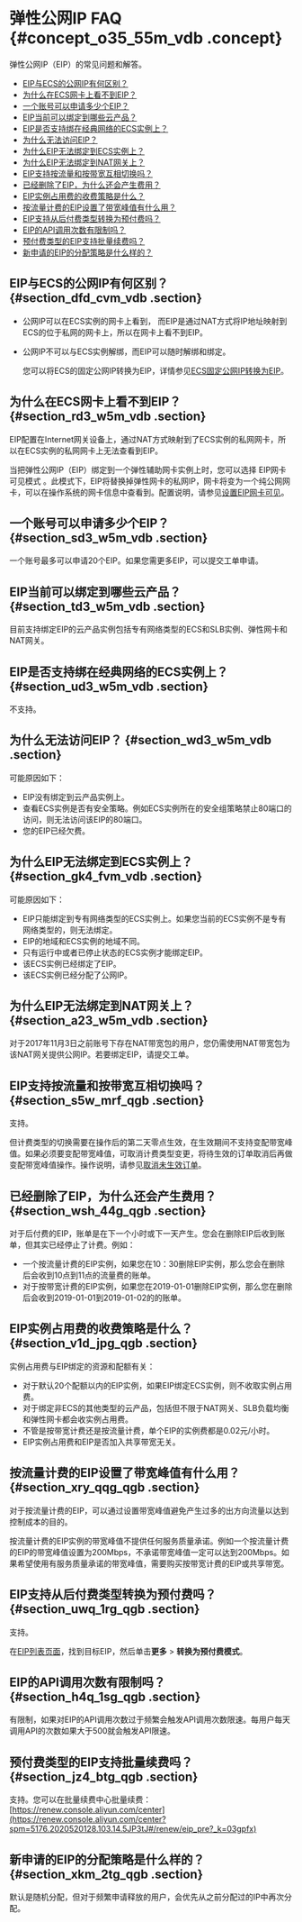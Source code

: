 # 弹性公网IP FAQ {#concept_o35_55m_vdb .concept}

弹性公网IP（EIP）的常见问题和解答。

-   [EIP与ECS的公网IP有何区别？](#section_dfd_cvm_vdb)
-   [为什么在ECS网卡上看不到EIP？](#section_rd3_w5m_vdb)
-   [一个账号可以申请多少个EIP？](#section_sd3_w5m_vdb)
-   [EIP当前可以绑定到哪些云产品？](#section_td3_w5m_vdb)
-   [EIP是否支持绑在经典网络的ECS实例上？](#section_ud3_w5m_vdb)
-   [为什么无法访问EIP？](#section_wd3_w5m_vdb)
-   [为什么EIP无法绑定到ECS实例上？](#section_gk4_fvm_vdb)
-   [为什么EIP无法绑定到NAT网关上？](#section_a23_w5m_vdb)
-   [EIP支持按流量和按带宽互相切换吗？](#section_s5w_mrf_qgb)
-   [已经删除了EIP，为什么还会产生费用？](#section_wsh_44g_qgb)
-   [EIP实例占用费的收费策略是什么？](#section_v1d_jpg_qgb)
-   [按流量计费的EIP设置了带宽峰值有什么用？](#section_xry_qqg_qgb)
-   [EIP支持从后付费类型转换为预付费吗？](#section_uwq_1rg_qgb)
-   [EIP的API调用次数有限制吗？](#section_h4q_1sg_qgb)
-   [预付费类型的EIP支持批量续费吗？](#section_jz4_btg_qgb)
-   [新申请的EIP的分配策略是什么样的？](#section_xkm_2tg_qgb)

## EIP与ECS的公网IP有何区别？ {#section_dfd_cvm_vdb .section}

-   公网IP可以在ECS实例的网卡上看到， 而EIP是通过NAT方式将IP地址映射到ECS的位于私网的网卡上，所以在网卡上看不到EIP。

-   公网IP不可以与ECS实例解绑，而EIP可以随时解绑和绑定。

    您可以将ECS的固定公网IP转换为EIP，详情参见[ECS固定公网IP转换为EIP](../../../../../cn.zh-CN/用户指南/ECS固定公网IP转换为EIP.md#)。


## 为什么在ECS网卡上看不到EIP？ {#section_rd3_w5m_vdb .section}

EIP配置在Internet网关设备上，通过NAT方式映射到了ECS实例的私网网卡，所以在ECS实例的私网网卡上无法查看到EIP。

当把弹性公网IP（EIP）绑定到一个弹性辅助网卡实例上时，您可以选择 EIP网卡可见模式 。此模式下，EIP将替换掉弹性网卡的私网IP，网卡将变为一个纯公网网卡，可以在操作系统的网卡信息中查看到。配置说明，请参见[设置EIP网卡可见](../../../../../cn.zh-CN/用户指南/设置EIP网卡可见.md#)。

## 一个账号可以申请多少个EIP？ {#section_sd3_w5m_vdb .section}

一个账号最多可以申请20个EIP。如果您需更多EIP，可以提交工单申请。

## EIP当前可以绑定到哪些云产品？ {#section_td3_w5m_vdb .section}

目前支持绑定EIP的云产品实例包括专有网络类型的ECS和SLB实例、弹性网卡和NAT网关。

## EIP是否支持绑在经典网络的ECS实例上？ {#section_ud3_w5m_vdb .section}

不支持。

## 为什么无法访问EIP？ {#section_wd3_w5m_vdb .section}

可能原因如下：

-   EIP没有绑定到云产品实例上。
-   查看ECS实例是否有安全策略。例如ECS实例所在的安全组策略禁止80端口的访问，则无法访问该EIP的80端口。
-   您的EIP已经欠费。

## 为什么EIP无法绑定到ECS实例上？ {#section_gk4_fvm_vdb .section}

可能原因如下：

-   EIP只能绑定到专有网络类型的ECS实例上。如果您当前的ECS实例不是专有网络类型的，则无法绑定。
-   EIP的地域和ECS实例的地域不同。
-   只有运行中或者已停止状态的ECS实例才能绑定EIP。
-   该ECS实例已经绑定了EIP。
-   该ECS实例已经分配了公网IP。

## 为什么EIP无法绑定到NAT网关上？ {#section_a23_w5m_vdb .section}

对于2017年11月3日之前账号下存在NAT带宽包的用户，您仍需使用NAT带宽包为该NAT网关提供公网IP。若要绑定EIP，请提交工单。

## EIP支持按流量和按带宽互相切换吗？ {#section_s5w_mrf_qgb .section}

支持。

但计费类型的切换需要在操作后的第二天零点生效，在生效期间不支持变配带宽峰值。如果必须要变配带宽峰值，可取消计费类型变更，将待生效的订单取消后再做变配带宽峰值操作。操作说明，请参见[取消未生效订单](../../../../../cn.zh-CN/用户指南/取消未生效订单.md#)。

## 已经删除了EIP，为什么还会产生费用？ {#section_wsh_44g_qgb .section}

对于后付费的EIP，账单是在下一个小时或下一天产生。您会在删除EIP后收到账单，但其实已经停止了计费。例如：

-   一个按流量计费的EIP实例，如果您在10：30删除EIP实例，那么您会在删除后会收到10点到11点的流量费的账单。
-   对于按带宽计费的EIP实例，如果您在2019-01-01删除EIP实例，那么您在删除后会收到2019-01-01到2019-01-02的的账单。

## EIP实例占用费的收费策略是什么？ {#section_v1d_jpg_qgb .section}

实例占用费与EIP绑定的资源和配额有关：

-   对于默认20个配额以内的EIP实例，如果EIP绑定ECS实例，则不收取实例占用费。
-   对于绑定非ECS的其他类型的云产品，包括但不限于NAT网关、SLB负载均衡和弹性网卡都会收实例占用费。
-   不管是按带宽计费还是按流量计费，单个EIP的实例费都是0.02元/小时。
-   EIP实例占用费和EIP是否加入共享带宽无关。

## 按流量计费的EIP设置了带宽峰值有什么用？ {#section_xry_qqg_qgb .section}

对于按流量计费的EIP，可以通过设置带宽峰值避免产生过多的出方向流量以达到控制成本的目的。

按流量计费的EIP实例的带宽峰值不提供任何服务质量承诺。例如一个按流量计费的EIP的带宽峰值设置为200Mbps，不承诺带宽峰值一定可以达到200Mbps。如果希望使用有服务质量承诺的带宽峰值，需要购买按带宽计费的EIP或共享带宽。

## EIP支持从后付费类型转换为预付费吗？ {#section_uwq_1rg_qgb .section}

支持。

在[EIP列表页面](https://vpc.console.aliyun.com/eip/cn-hangzhou/eips)，找到目标EIP，然后单击**更多** \> **转换为预付费模式**。

## EIP的API调用次数有限制吗？ {#section_h4q_1sg_qgb .section}

有限制，如果对EIP的API调用次数过于频繁会触发API调用次数限速。每用户每天调用API的次数如果大于500就会触发API限速。

## 预付费类型的EIP支持批量续费吗？ {#section_jz4_btg_qgb .section}

支持。您可以在批量续费中心批量续费：[https://renew.console.aliyun.com/center](https://renew.console.aliyun.com/center?spm=5176.2020520128.103.14.5JP3tJ#/renew/eip_pre?_k=03gpfx)

## 新申请的EIP的分配策略是什么样的？ {#section_xkm_2tg_qgb .section}

默认是随机分配，但对于频繁申请释放的用户，会优先从之前分配过的IP中再次分配。

